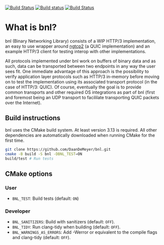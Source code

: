[![Build Status](https://travis-ci.com/DaanDeMeyer/bnl.svg?branch=master)](https://travis-ci.com/DaanDeMeyer/bnl)
[![Build status](https://ci.appveyor.com/api/projects/status/xui0l32td6w9h6mt/branch/master?svg=true)](https://ci.appveyor.com/project/DaanDeMeyer/bnl/branch/master)
[![Build Status](https://dev.azure.com/daanjdemeyer/bnl/_apis/build/status/DaanDeMeyer.bnl?branchName=master)](https://dev.azure.com/daanjdemeyer/bnl/_build/latest?definitionId=3&branchName=master)

# What is bnl?

bnl (Binary Networking Library) consists of a WIP HTTP/3 implementation, an easy
to use wrapper around [ngtcp2](https://github.com/ngtcp2/ngtcp2) (a QUIC
implementation) and an example HTTP/3 client for testing interop with other
implementations.

All protocols implemented under bnl work on buffers of binary data and as such,
data can be transported between two endpoints in any way the user sees fit. One
immediate advantage of this approach is the possibility to verify application
layer protocols such as HTTP/3 in-memory before moving on to test the
implementation using its associated transport protocol (in the case of HTTP/3:
QUIC). Of course, eventually the goal is to provide common transports and other
required OS integrations as part of bnl (first and foremost being an UDP
transport to facililate transporting QUIC packets over the Internet).

## Build instructions

bnl uses the CMake build system. At least version 3.13 is required. All other
dependencies are automatically downloaded when running CMake for the first time.

```sh
git clone https://github.com/DaanDeMeyer/bnl.git
cmake -B build -S bnl -DBNL_TEST=ON
build/test # Run tests
```

## CMake options

### User

- `BNL_TEST`: Build tests (default: `ON`)

### Developer

- `BNL_SANITIZERS`: Build with sanitizers (default: `OFF`).
- `BNL_TIDY`: Run clang-tidy when building (default: `OFF`).
- `BNL_WARNINGS_AS_ERRORS`: Add -Werror or equivalent to the compile flags and
  clang-tidy (default: `OFF`).
